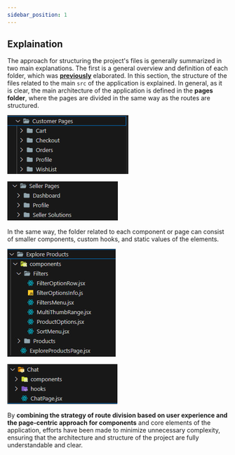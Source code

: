 ```yaml
---
sidebar_position: 1
---
```


## Explaination

The approach for structuring the project's files is generally summarized in two main explanations. The first is a general overview and definition of each folder, which was **[previously](https://its-mohammad-js.github.io/eco-vibe-technical-docs/docs/Quick%20Dev%20Guide/File%20Structure%20Overview)** elaborated. In this section, the structure of the files related to the main `src` of the application is explained. In general, as it is clear, the main architecture of the application is defined in the **pages folder**, where the pages are divided in the same way as the routes are structured.

![Example Gif](/img/Route-folder-structure-1.jpg)

![Example Gif](/img/Route-folder-structure-2.jpg)

In the same way, the folder related to each component or page can consist of smaller components, custom hooks, and static values of the elements.

![Example Gif](</img/Pages-Folder-ex(1).jpg>)

![Example Gif](</img/Pages-Folder-ex(2).jpg>)

By **combining the strategy of route division based on user experience and the page-centric approach for components** and core elements of the application, efforts have been made to minimize unnecessary complexity, ensuring that the architecture and structure of the project are fully understandable and clear.
